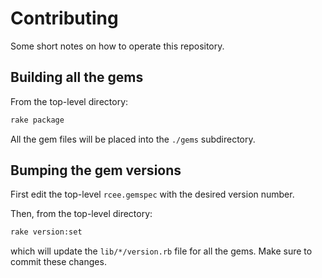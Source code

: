# Contributing

Some short notes on how to operate this repository.

## Building all the gems

From the top-level directory:

``` sh
rake package
```

All the gem files will be placed into the `./gems` subdirectory.


## Bumping the gem versions

First edit the top-level `rcee.gemspec` with the desired version number.

Then, from the top-level directory:

``` sh
rake version:set
```

which will update the `lib/*/version.rb` file for all the gems. Make sure to commit these changes.
